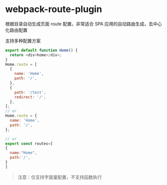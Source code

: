 # webpack-route-plugin

根据目录自动生成页面 route 配置，非常适合 SPA 应用的自动路由生成，去中心化路由配置

支持多种配置方案

```js
export default function Home() {
  return <div>home</div>;
}
Home.route = [
  {
    name: 'Home',
    path: '/',
  },
  {
    path: '/test',
    redirect: '/',
  },
];
// or
Home.route = {
  name: 'Home',
  path: '/',
};

// or
export const routes=[
{
  name:"Home",
  path:'/',
}
]
```

> 注意：仅支持字面量配置，不支持函数执行

